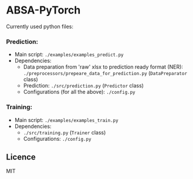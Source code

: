 # ABSA-PyTorch

Currently used python files:

### Prediction:
- Main script: `./examples/examples_predict.py `
- Dependencies: 
    - Data preparation from 'raw' xlsx to prediction ready format (NER): `./preprocessors/prepeare_data_for_prediction.py` (`DataPreparator` class)
    - Prediction: `./src/prediction.py` (`Predictor` class)
    - Configurations (for all the above): `./config.py` 

### Training:
- Main script: `./examples/examples_train.py`
- Dependencies: 
    - `./src/training.py` (`Trainer` class)
    - Configurations: `./config.py` 

## Licence

MIT
